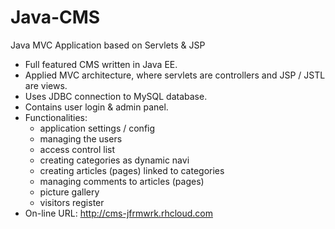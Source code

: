 # Java-CMS
Java MVC Application based on Servlets &amp; JSP

* Full featured CMS written in Java EE.
* Applied MVC architecture, where servlets are controllers and JSP / JSTL are views. 
* Uses JDBC connection to MySQL database.
* Contains user login & admin panel.
* Functionalities:
  - application settings / config
  - managing the users
  - access control list
  - creating categories as dynamic navi
  - creating articles (pages) linked to categories
  - managing comments to articles (pages)
  - picture gallery
  - visitors register
* On-line URL: http://cms-jfrmwrk.rhcloud.com
